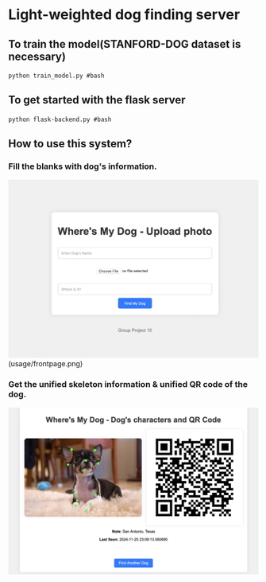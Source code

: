 # Light-weighted dog finding server
## To train the model(STANFORD-DOG dataset is necessary)
	python train_model.py #bash
## To get started with the flask server
	python flask-backend.py #bash
## How to use this system?

### Fill the blanks with dog's information.
![Usage Frontpage](usage/frontpage.png)(usage/frontpage.png)

### Get the unified skeleton information & unified QR code of the dog.
![Usage Frontpage](usage/output.png)